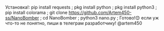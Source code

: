 Установка!:
pip install requests ;
pkg install python ;
pkg install python3 ;
pip install colorama ;
git clone https://github.com/Artem450-ss/NanoBomber ;
cd NanoBomber ;
python3 nano.py ;
Готово!😊
если уж что-то не понятно, пиши в телеграм разработчику! @artem450
